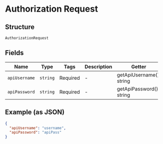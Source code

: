 
# Authorization Request

## Structure

`AuthorizationRequest`

## Fields

| Name | Type | Tags | Description | Getter | Setter |
|  --- | --- | --- | --- | --- | --- |
| `apiUsername` | `string` | Required | - | getApiUsername(): string | setApiUsername(string apiUsername): void |
| `apiPassword` | `string` | Required | - | getApiPassword(): string | setApiPassword(string apiPassword): void |

## Example (as JSON)

```json
{
  "apiUsername": "username",
  "apiPassword": "apiPass"
}
```

